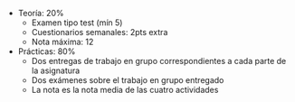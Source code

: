 - Teoría: 20%
	- Examen tipo test (mín 5)
	- Cuestionarios semanales: 2pts extra
	- Nota máxima: 12
- Prácticas: 80%
	- Dos entregas de trabajo en grupo correspondientes a cada parte de la asignatura
	- Dos exámenes sobre el trabajo en grupo entregado
	- La nota es la nota media de las cuatro actividades